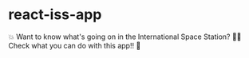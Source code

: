 # react-iss-app
💥 Want to know what's going on in the International Space Station? 👩‍🚀  Check what you can do with this app!! 🚀
